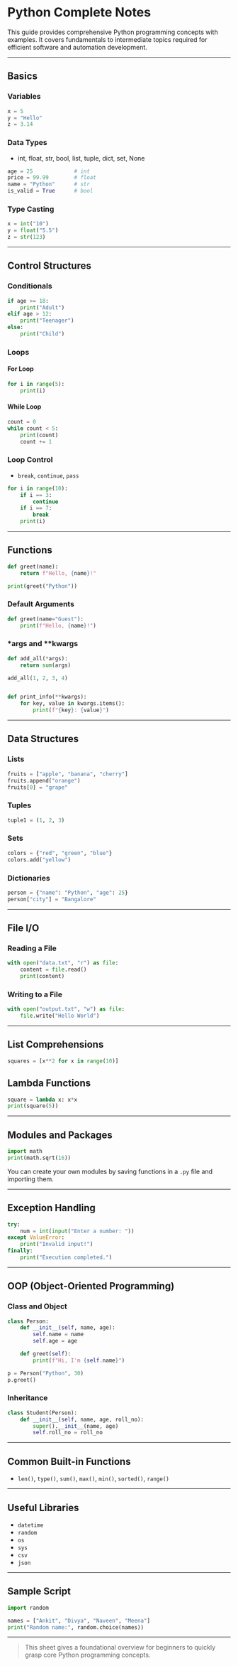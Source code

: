 # Python Complete Notes

This guide provides comprehensive Python programming concepts with examples. It covers fundamentals to intermediate topics required for efficient software and automation development.

---

## Basics

### Variables
```python
x = 5
y = "Hello"
z = 3.14
```

### Data Types
- int, float, str, bool, list, tuple, dict, set, None

```python
age = 25             # int
price = 99.99        # float
name = "Python"      # str
is_valid = True      # bool
```

### Type Casting
```python
x = int("10")
y = float("5.5")
z = str(123)
```

---

## Control Structures

### Conditionals
```python
if age >= 18:
    print("Adult")
elif age > 12:
    print("Teenager")
else:
    print("Child")
```

### Loops

#### For Loop
```python
for i in range(5):
    print(i)
```

#### While Loop
```python
count = 0
while count < 5:
    print(count)
    count += 1
```

### Loop Control
- `break`, `continue`, `pass`

```python
for i in range(10):
    if i == 3:
        continue
    if i == 7:
        break
    print(i)
```

---

## Functions

```python
def greet(name):
    return f"Hello, {name}!"

print(greet("Python"))
```

### Default Arguments
```python
def greet(name="Guest"):
    print(f"Hello, {name}!")
```

### *args and **kwargs
```python
def add_all(*args):
    return sum(args)

add_all(1, 2, 3, 4)


def print_info(**kwargs):
    for key, value in kwargs.items():
        print(f"{key}: {value}")
```

---

## Data Structures

### Lists
```python
fruits = ["apple", "banana", "cherry"]
fruits.append("orange")
fruits[0] = "grape"
```

### Tuples
```python
tuple1 = (1, 2, 3)
```

### Sets
```python
colors = {"red", "green", "blue"}
colors.add("yellow")
```

### Dictionaries
```python
person = {"name": "Python", "age": 25}
person["city"] = "Bangalore"
```

---

## File I/O

### Reading a File
```python
with open("data.txt", "r") as file:
    content = file.read()
    print(content)
```

### Writing to a File
```python
with open("output.txt", "w") as file:
    file.write("Hello World")
```

---

## List Comprehensions
```python
squares = [x**2 for x in range(10)]
```

## Lambda Functions
```python
square = lambda x: x*x
print(square(5))
```

---

## Modules and Packages
```python
import math
print(math.sqrt(16))
```

You can create your own modules by saving functions in a `.py` file and importing them.

---

## Exception Handling
```python
try:
    num = int(input("Enter a number: "))
except ValueError:
    print("Invalid input!")
finally:
    print("Execution completed.")
```

---

## OOP (Object-Oriented Programming)

### Class and Object
```python
class Person:
    def __init__(self, name, age):
        self.name = name
        self.age = age

    def greet(self):
        print(f"Hi, I'm {self.name}")

p = Person("Python", 30)
p.greet()
```

### Inheritance
```python
class Student(Person):
    def __init__(self, name, age, roll_no):
        super().__init__(name, age)
        self.roll_no = roll_no
```

---

## Common Built-in Functions
- `len()`, `type()`, `sum()`, `max()`, `min()`, `sorted()`, `range()`

---

## Useful Libraries
- `datetime`
- `random`
- `os`
- `sys`
- `csv`
- `json`

---

## Sample Script
```python
import random

names = ["Ankit", "Divya", "Naveen", "Meena"]
print("Random name:", random.choice(names))
```

---

> This  sheet gives a foundational overview for beginners to quickly grasp core Python programming concepts.

